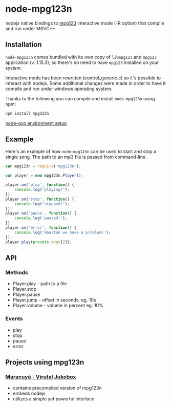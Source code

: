 node-mpg123n
============

nodejs native bindings to [mpg123](http://mpg123.de) interactive mode (-R option) that compile and run under MSVC++

Installation
------------
`node-mpg123n` comes bundled with its own copy of `libmpg123` and `mpg123` application (v. 1.15.3), so 
there's no need to have `mpg123` installed on your system.

Interactive mode has been rewritten (control_generic.c) so it's possible to interact with nodejs. Some additional
changes were made in order to have it compile and run under windows operating system.

Thanks to the following you can compile and install `node-mpg123n` using npm:

```bash
npm install mpg123n
```

[node-gyp environment setup](https://github.com/TooTallNate/node-gyp#installation)

Example
------------
Here's an example of how `node-mpg123n` can be used to start and stop a single song. The path
to an mp3 file is passed from command-line.

``` javascript
var mpg123n = require('mpg123n');

var player = new mpg123n.Player();

player.on('play', function() {
	console.log("playing!");
});
player.on('stop', function() {
	console.log("stopped!");
});
player.on('pause', function() {
	console.log('paused!');
});
player.on('error', function() {
	console.log('Houston we have a problem!');
});
player.play(process.argv[2]);
```

API
------------
### Methods
 * Player.play - path to a file
 * Player.stop 
 * Player.pause 
 * Player.jump - offset in seconds, eg. 10s
 * Player.volume - volume in percent eg. 10%

### Events
 * play
 * stop
 * pause
 * error

Projects using mpg123n
------------
### [Maracuyá - Virutal Jukebox](http://maracuya-jukebox.com)
 * contains precompiled version of mpg123n
 * embeds nodejs
 * utilizes a simple yet powerful interface

